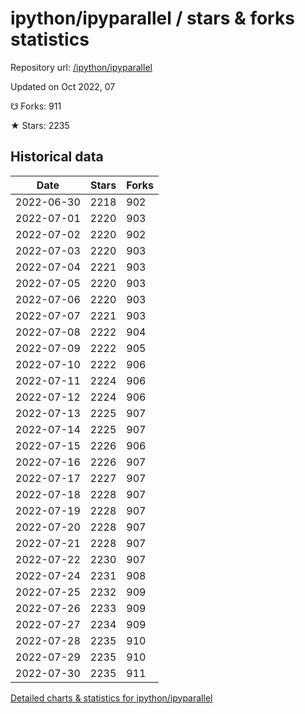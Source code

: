 # ipython/ipyparallel / stars & forks statistics

Repository url: [/ipython/ipyparallel](https://github.com/ipython/ipyparallel)

Updated on Oct 2022, 07

☋ Forks: 911

★ Stars: 2235

## Historical data
| Date | Stars | Forks |
|------|-------|-------|
| 2022-06-30 | 2218 | 902 | 
| 2022-07-01 | 2220 | 903 | 
| 2022-07-02 | 2220 | 902 | 
| 2022-07-03 | 2220 | 903 | 
| 2022-07-04 | 2221 | 903 | 
| 2022-07-05 | 2220 | 903 | 
| 2022-07-06 | 2220 | 903 | 
| 2022-07-07 | 2221 | 903 | 
| 2022-07-08 | 2222 | 904 | 
| 2022-07-09 | 2222 | 905 | 
| 2022-07-10 | 2222 | 906 | 
| 2022-07-11 | 2224 | 906 | 
| 2022-07-12 | 2224 | 906 | 
| 2022-07-13 | 2225 | 907 | 
| 2022-07-14 | 2225 | 907 | 
| 2022-07-15 | 2226 | 906 | 
| 2022-07-16 | 2226 | 907 | 
| 2022-07-17 | 2227 | 907 | 
| 2022-07-18 | 2228 | 907 | 
| 2022-07-19 | 2228 | 907 | 
| 2022-07-20 | 2228 | 907 | 
| 2022-07-21 | 2228 | 907 | 
| 2022-07-22 | 2230 | 907 | 
| 2022-07-24 | 2231 | 908 | 
| 2022-07-25 | 2232 | 909 | 
| 2022-07-26 | 2233 | 909 | 
| 2022-07-27 | 2234 | 909 | 
| 2022-07-28 | 2235 | 910 | 
| 2022-07-29 | 2235 | 910 | 
| 2022-07-30 | 2235 | 911 | 


[Detailed charts & statistics for ipython/ipyparallel](https://reviewgithub.com/rep/ipython/ipyparallel)

